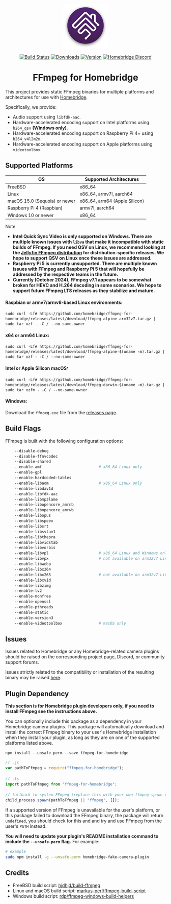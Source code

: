 <div align="center">
<p>
  <a href="https://homebridge.io"><img src="https://raw.githubusercontent.com/homebridge/branding/latest/logos/homebridge-color-round-stylized.png" height="140"></a>
</p>

[![Build Status](https://img.shields.io/github/actions/workflow/status/homebridge/ffmpeg-for-homebridge/ci.yml?branch=latest&color=%23491F59&logo=github-actions&logoColor=%23FFFFFF&style=for-the-badge)](https://github.com/homebridge/ffmpeg-for-homebridge/actions?query=workflow%3A%22Build+FFmpeg%22)
[![Downloads](https://img.shields.io/npm/dt/ffmpeg-for-homebridge?color=%23491F59&logo=icloud&logoColor=%23FFFFFF&style=for-the-badge)](https://www.npmjs.com/package/ffmpeg-for-homebridge)
[![Version](https://img.shields.io/npm/v/ffmpeg-for-homebridge?color=%23491F59&label=FFmpeg%20for%20Homebridge&logoColor=%23FFFFFF&style=for-the-badge&logo=data:image/svg+xml;base64,PHN2ZyByb2xlPSJpbWciIHhtbG5zPSJodHRwOi8vd3d3LnczLm9yZy8yMDAwL3N2ZyIgdmlld0JveD0iMCAwIDI0IDI0Ij48cGF0aCBzdHlsZT0iZmlsbDojRkZGRkZGIiBkPSJNMjMuOTkzIDkuODE2TDEyIDIuNDczbC00LjEyIDIuNTI0VjIuNDczSDQuMTI0djQuODE5TC4wMDQgOS44MTZsMS45NjEgMy4yMDIgMi4xNi0xLjMxNXY5LjgyNmgxNS43NDl2LTkuODI2bDIuMTU5IDEuMzE1IDEuOTYtMy4yMDIiLz48L3N2Zz4K)](https://www.npmjs.com/package/ffmpeg-for-homebridge)
[![Homebridge Discord](https://img.shields.io/discord/432663330281226270?color=%23491F59&label=Discord&logo=discord&logoColor=%23FFFFFF&style=for-the-badge)](https://discord.gg/QXqfHEW)

# FFmpeg for Homebridge
</div>

This project provides static FFmpeg binaries for multiple platforms and architectures for use with [Homebridge](https://homebridge.io).

Specifically, we provide:

* Audio support using `libfdk-aac`.
* Hardware-accelerated encoding support on Intel platforms using `h264_qsv` **(Windows only)**.
* Hardware-accelerated encoding support on Raspberry Pi 4+ using `h264_v4l2m2m`.
* Hardware-accelerated encoding support on Apple platforms using `videotoolbox`.

## Supported Platforms
| OS                                  | Supported Architectures        |
|-------------------------------------|--------------------------------|
| FreeBSD                             | x86_64                         |
| Linux                               | x86_64, armv7l, aarch64        |
| macOS 15.0 (Sequoia) or newer       | x86_64, arm64 (Apple Silicon)  |
| Raspberry Pi 4 (Raspbian)           | armv7l, aarch64                |
| Windows 10 or newer                 | x86_64                         |

> [!NOTE]
> * **Intel Quick Sync Video is only supported on Windows. There are multiple known issues with `libva` that make it incompatible with static builds of FFmpeg. If you need QSV on Linux, we recommend looking at the [Jellyfin FFmpeg distribution](https://repo.jellyfin.org/?path=/ffmpeg) for distribution-specific releases. We hope to support QSV on Linux once these issues are addressed.**
> * **Raspberry Pi 5 is currently unsupported. There are multiple known issues with FFmpeg and Raspberry Pi 5 that will hopefully be addressed by the respective teams in the future.**
> * **Currently (October 2024), FFmpeg v7.1 appears to be somewhat broken for HEVC and H.264 decoding in some scenarios. We hope to support future FFmpeg LTS releases as they stabilize and mature.**

#### Raspbian or armv7/armv8-based Linux environments:

```
sudo curl -Lf# https://github.com/homebridge/ffmpeg-for-homebridge/releases/latest/download/ffmpeg-alpine-arm32v7.tar.gz | sudo tar xzf - -C / --no-same-owner
```

#### x64 or arm64 Linux:

```
sudo curl -Lf# https://github.com/homebridge/ffmpeg-for-homebridge/releases/latest/download/ffmpeg-alpine-$(uname -m).tar.gz | sudo tar xzf - -C / --no-same-owner
```

#### Intel or Apple Silicon macOS:

```
sudo curl -Lf# https://github.com/homebridge/ffmpeg-for-homebridge/releases/latest/download/ffmpeg-darwin-$(uname -m).tar.gz | sudo tar xzfm - -C / --no-same-owner
```

#### Windows:

Download the `ffmpeg.exe` file from the [releases page](https://github.com/homebridge/ffmpeg-for-homebridge/releases/latest).

## Build Flags

FFmpeg is built with the following configuration options:

```bash
    --disable-debug
    --disable-ffnvcodec
    --disable-shared
    --enable-amf                         # x86_64 Linux only
    --enable-gpl
    --enable-hardcoded-tables
    --enable-libaom                      # x86_64 Linux only
    --enable-libdav1d
    --enable-libfdk-aac
    --enable-libmp3lame
    --enable-libopencore_amrnb
    --enable-libopencore_amrwb
    --enable-libopus
    --enable-libspeex
    --enable-libsrt
    --enable-libsvtav1
    --enable-libtheora
    --enable-libvidstab
    --enable-libvorbis
    --enable-libvpl                      # x86_64 Linux and Windows only
    --enable-libvpx                      # not available on arm32v7 Linux
    --enable-libwebp
    --enable-libx264
    --enable-libx265                     # not available on arm32v7 Linux
    --enable-libxvid
    --enable-libzimg
    --enable-lv2
    --enable-nonfree
    --enable-openssl
    --enable-pthreads
    --enable-static
    --enable-version3
    --enable-videotoolbox                # macOS only
  ```

## Issues

Issues related to Homebridge or any Homebridge-related camera plugins should be raised on the corresponding project page, Discord, or community support forums.

Issues strictly related to the compatibility or installation of the resulting binary may be raised [here](https://github.com/homebridge/ffmpeg-for-homebridge/issues).

## Plugin Dependency

**This section is for Homebridge plugin developers only, if you need to install FFmpeg see the instructions above.**

You can optionally include this package as a dependency in your Homebridge camera plugins. This package will automatically download and install the correct FFmpeg binary to your user's Homebridge installation  when they install your plugin, as long as they are on one of the  supported platforms listed above.

```
npm install --unsafe-perm --save ffmpeg-for-homebridge
```

```ts
// .js
var pathToFfmpeg = require("ffmpeg-for-homebridge");

// .ts
import pathToFfmpeg from "ffmpeg-for-homebridge";

// fallback to system FFmpeg (replace this with your own ffmpeg spawn command)
child_process.spawn(pathToFfmpeg || "ffmpeg", []);
```

If a supported version of FFmpeg is unavailable for the user's platform, or this package failed to download the FFmpeg binary, the package will return `undefined`, you should check for this and and try and use FFmpeg from the user's `PATH` instead.

**You will need to update your plugin's README installation command to include the `--unsafe-perm` flag.** For example:

```bash
# example 
sudo npm install -g --unsafe-perm homebridge-fake-camera-plugin
```

## Credits

* FreeBSD build script: [hjdhjd/build-ffmpeg](https://github.com/hjdhjd/build-ffmpeg)
* Linux and macOS build script: [markus-perl/ffmpeg-build-script](https://github.com/markus-perl/ffmpeg-build-script)
* Windows build script: [rdp/ffmpeg-windows-build-helpers](https://github.com/rdp/ffmpeg-windows-build-helpers)
